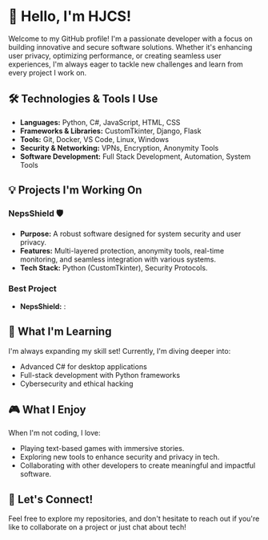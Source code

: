 
# 👋 Hello, I'm HJCS!

Welcome to my GitHub profile! I'm a passionate developer with a focus on building innovative and secure software solutions. Whether it's enhancing user privacy, optimizing performance, or creating seamless user experiences, I'm always eager to tackle new challenges and learn from every project I work on.

## 🛠️ Technologies & Tools I Use
- **Languages:** Python, C#, JavaScript, HTML, CSS
- **Frameworks & Libraries:** CustomTkinter, Django, Flask
- **Tools:** Git, Docker, VS Code, Linux, Windows
- **Security & Networking:** VPNs, Encryption, Anonymity Tools
- **Software Development:** Full Stack Development, Automation, System Tools

## 💡 Projects I'm Working On
### NepsShield 🛡️
- **Purpose:** A robust software designed for system security and user privacy.
- **Features:** Multi-layered protection, anonymity tools, real-time monitoring, and seamless integration with various systems.
- **Tech Stack:** Python (CustomTkinter), Security Protocols.

### Best Project
- **NepsShield:** : 
## 🌱 What I'm Learning
I'm always expanding my skill set! Currently, I'm diving deeper into:
- Advanced C# for desktop applications
- Full-stack development with Python frameworks
- Cybersecurity and ethical hacking

## 🎮 What I Enjoy
When I'm not coding, I love:
- Playing text-based games with immersive stories.
- Exploring new tools to enhance security and privacy in tech.
- Collaborating with other developers to create meaningful and impactful software.

## 🤝 Let's Connect!
Feel free to explore my repositories, and don't hesitate to reach out if you're like to collaborate on a project or just chat about tech!
